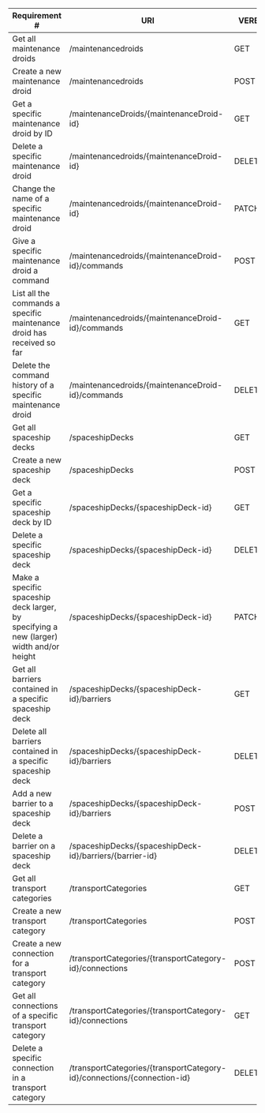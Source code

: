 |Requirement # | URI | VERB |
|---|---|---|
| Get all maintenance droids                                                                      | /maintenancedroids | GET |
| Create a new maintenance droid                                                                  | /maintenancedroids | POST |
| Get a specific maintenance droid by ID                                                          | /maintenanceDroids/{maintenanceDroid-id} | GET |
| Delete a specific maintenance droid                                                             | /maintenancedroids/{maintenanceDroid-id} | DELETE |
| Change the name of a specific maintenance droid                                                 | /maintenancedroids/{maintenanceDroid-id} | PATCH |
| Give a specific maintenance droid a command                                                     | /maintenancedroids/{maintenanceDroid-id}/commands | POST |
| List all the commands a specific maintenance droid has received so far                          | /maintenancedroids/{maintenanceDroid-id}/commands | GET |
| Delete the command history of a specific maintenance droid                                      | /maintenancedroids/{maintenanceDroid-id}/commands | DELETE |
| Get all spaceship decks                                                                         | /spaceshipDecks | GET |
| Create a new spaceship deck                                                                     | /spaceshipDecks | POST |
| Get a specific spaceship deck by ID                                                             | /spaceshipDecks/{spaceshipDeck-id} | GET |
| Delete a specific spaceship deck                                                                | /spaceshipDecks/{spaceshipDeck-id} | DELETE |
| Make a specific spaceship deck larger, by specifying a new (larger) width and/or height         | /spaceshipDecks/{spaceshipDeck-id}  | PATCH |
| Get all barriers contained in a specific spaceship deck                                         | /spaceshipDecks/{spaceshipDeck-id}/barriers | GET |
| Delete all barriers contained in a specific spaceship deck                                      | /spaceshipDecks/{spaceshipDeck-id}/barriers | DELETE |
| Add a new barrier to a spaceship deck                                                           | /spaceshipDecks/{spaceshipDeck-id}/barriers | POST |
| Delete a barrier on a spaceship deck                                                            | /spaceshipDecks/{spaceshipDeck-id}/barriers/{barrier-id} | DELETE |
| Get all transport categories                                                                    | /transportCategories | GET |
| Create a new transport category                                                                 | /transportCategories| POST |
| Create a new connection for a transport category                                                | /transportCategories/{transportCategory-id}/connections | POST |
| Get all connections of a specific transport category                                            | /transportCategories/{transportCategory-id}/connections | GET |
| Delete a specific connection in a transport category                                            | /transportCategories/{transportCategory-id}/connections/{connection-id} | DELETE |